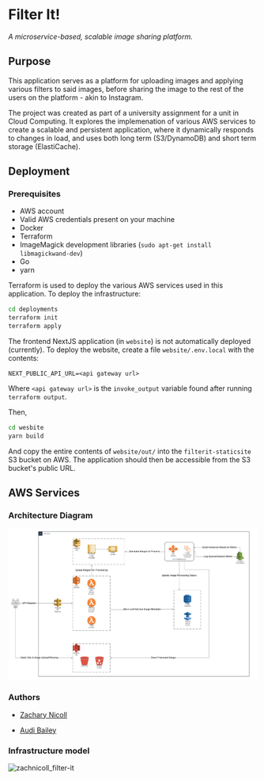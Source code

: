 # Filter It!
_A microservice-based, scalable image sharing platform._

## Purpose
This application serves as a platform for uploading images and applying various filters to said images, before sharing the image to the rest of the users on the platform - akin to Instagram.

The project was created as part of a university assignment for a unit in Cloud Computing. It explores the implemenation of various AWS services to create a scalable and persistent application, where it dynamically responds to changes in load, and uses both long term (S3/DynamoDB) and short term storage (ElastiCache).

## Deployment

### Prerequisites
- AWS account
- Valid AWS credentials present on your machine
- Docker
- Terraform
- ImageMagick development libraries (`sudo apt-get install libmagickwand-dev`)
- Go
- yarn

Terraform is used to deploy the various AWS services used in this application. To deploy the infrastructure:

```sh
cd deployments
terraform init
terraform apply
```
The frontend NextJS application (in `website`) is not automatically deployed (currently). To deploy the website, create a file `website/.env.local` with the contents:

```
NEXT_PUBLIC_API_URL=<api gateway url>
```
Where `<api gateway url>` is the `invoke_output` variable found after running `terraform output`.

Then,

```sh
cd wesbite
yarn build
```

And copy the entire contents of `website/out/` into the `filterit-staticsite` S3 bucket on AWS. The application should then be accessible from the S3 bucket's public URL.

## AWS Services

### Architecture Diagram

![Architecture Diagram](./assets/architecture_diagram.png)

### Authors

- [Zachary Nicoll](https://github.com/zachnicoll)

- [Audi Bailey](https://github.com/audibailey)

### Infrastructure model
![zachnicoll_filter-it](https://github.com/zachnicoll/filter-it/assets/173192552/cc4aa5bb-674b-4a81-9d46-e04cdac12d62)
